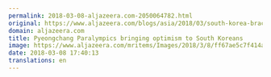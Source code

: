 ```yaml
---
permalink: 2018-03-08-aljazeera.com-2050064782.html
original: https://www.aljazeera.com/blogs/asia/2018/03/south-korea-braces-paralympic-games-180308145037189.html
domain: aljazeera.com
title: Pyeongchang Paralympics bringing optimism to South Koreans
image: https://www.aljazeera.com/mritems/Images/2018/3/8/ff67ae5c7f414a36ab22a2dec8d22a3f_18.jpg
date: 2018-03-08 17:40:13
translations: en
---
```


